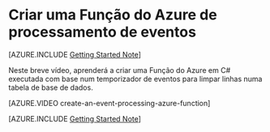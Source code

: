 <properties
   pageTitle="Criar uma função de processamento de eventos | Microsoft Azure"
   description="Utilize as Funções do Azure para criar a sua primeira função em menos de dois minutos."
   services="azure-functions"
   documentationCenter="na"
   authors="ggailey777"
   manager="erikre"
   editor=""
   tags=""
   />

<tags
   ms.service="functions"
   ms.devlang="multiple"
   ms.topic="get-started-article"
   ms.tgt_pltfrm="multiple"
   ms.workload="na"
   ms.date="03/14/2016"
   ms.author="glenga"/>
   
# Criar uma Função do Azure de processamento de eventos

[AZURE.INCLUDE [Getting Started Note](../../includes/functions-getting-started.md)]

Neste breve vídeo, aprenderá a criar uma Função do Azure em C# executada com base num temporizador de eventos para limpar linhas numa tabela de base de dados.

[AZURE.VIDEO create-an-event-processing-azure-function]
&nbsp;

[AZURE.INCLUDE [Getting Started Note](../../includes/functions-get-help.md)]


<!--HONumber=Jun16_HO2-->


